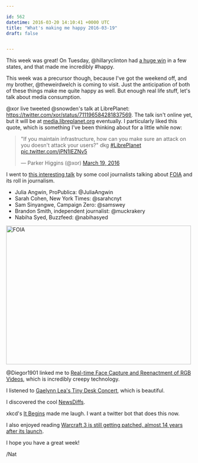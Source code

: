 ```yaml
---

id: 562
datetime: 2016-03-20 14:10:41 +0000 UTC
title: "What's making me happy 2016-03-19"
draft: false


---
```


This week was great! On Tuesday, @hillaryclinton had [a huge win](https://writing.natwelch.com/post/561) in a few states, and that made me incredibly #happy.

This week was a precursor though, because I've got the weekend off, and my brother, @theweirdwelch is coming to visit. Just the anticipation of both of these things make me quite happy as well. But enough real life stuff, let's talk about media consumption.

@xor live tweeted @snowden's talk at LibrePlanet: https://twitter.com/xor/status/711196584281837569. The talk isn't online yet, but it will be at [media.libreplanet.org](https://media.libreplanet.org/) eventually. I particularly liked this quote, which is something I've been thinking about for a little while now:

<blockquote class="twitter-tweet" data-conversation="none" data-cards="hidden" data-lang="en"><p lang="en" dir="ltr">&quot;If you maintain infrastructure, how can you make sure an attack on you doesn&#39;t attack your users?&quot; dkg <a href="https://twitter.com/hashtag/LibrePlanet?src=hash">#LibrePlanet</a> <a href="https://t.co/jPN1IEZNv5">pic.twitter.com/jPN1IEZNv5</a></p>&mdash; Parker Higgins (@xor) <a href="https://twitter.com/xor/status/711202510497845252">March 19, 2016</a></blockquote>
<script async src="//platform.twitter.com/widgets.js" charset="utf-8"></script>

I went to [this interesting talk](http://whitney.org/Events/FreedomOfInformationAct) by some cool journalists talking about [FOIA](https://en.wikipedia.org/wiki/Freedom_of_Information_Act_(United_States)) and its roll in journalism.

 - Julia Angwin, ProPublica: @JuliaAngwin
 - Sarah Cohen, New York Times: @sarahcnyt
 - Sam Sinyangwe, Campaign Zero: @samswey
 - Brandon Smith, independent journalist: @muckrakery
 - Nabiha Syed, Buzzfeed: @nabihasyed

<a data-flickr-embed="true"  href="https://www.flickr.com/photos/icco/25292511263/in/datetaken-ff/" title="FOIA"><img src="https://farm2.staticflickr.com/1502/25292511263_92e9c53edd.jpg" width="500" height="375" alt="FOIA"></a><script async src="//embedr.flickr.com/assets/client-code.js" charset="utf-8"></script>

@Diegor1901 linked me to [Real-time Face Capture and Reenactment of RGB Videos](https://www.youtube.com/watch?v=ohmajJTcpNk&feature=youtu.be), which is incredibly creepy technology.

I listened to [Gaelynn Lea's Tiny Desk Concert](http://www.npr.org/2016/03/10/469966998/gaelynn-lea-tiny-desk-concert?autoplay=true), which is beautiful.

I discovered the cool [NewsDiffs](http://newsdiffs.org/).

xkcd's [It Begins](https://xkcd.com/1656/) made me laugh. I want a twitter bot that does this now.

I also enjoyed reading [Warcraft 3 is still getting patched, almost 14 years after its launch](http://www.polygon.com/2016/3/12/11212024/warcraft-3-patch-history-127).

I hope you have a great week!

/Nat


